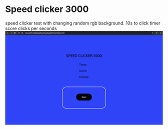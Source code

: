 # Speed clicker 3000
 speed clicker test with changing random rgb background.
 10s to click
 timer
 score
 clicks per seconds
![](speedclicker3000.png)

